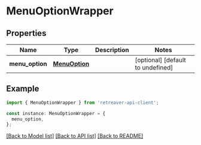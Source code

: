 # MenuOptionWrapper

## Properties

| Name            | Type                            | Description | Notes                             |
| --------------- | ------------------------------- | ----------- | --------------------------------- |
| **menu_option** | [**MenuOption**](MenuOption.md) |             | [optional] [default to undefined] |

## Example

```typescript
import { MenuOptionWrapper } from 'retreaver-api-client';

const instance: MenuOptionWrapper = {
  menu_option,
};
```

[[Back to Model list]](../README.md#documentation-for-models) [[Back to API list]](../README.md#documentation-for-api-endpoints) [[Back to README]](../README.md)
